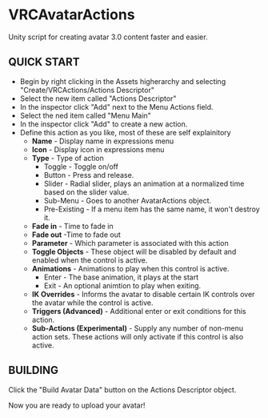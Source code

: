 # VRCAvatarActions
Unity script for creating avatar 3.0 content faster and easier.

## QUICK START

- Begin by right clicking in the Assets higherarchy and selecting "Create/VRCActions/Actions Descriptor"
- Select the new item called "Actions Descriptor"
- In the inspector click "Add" next to the Menu Actions field.
- Select the ned item called "Menu Main"
- In the inspector click "Add" to create a new action.
- Define this action as you like, most of these are self explainitory
    - **Name** - Display name in expressions menu
    - **Icon** - Display icon in expressions menu
    - **Type** - Type of action
      - Toggle - Toggle on/off
      - Button - Press and release.
      - Slider - Radial slider, plays an animation at a normalized time based on the slider value.
      - Sub-Menu - Goes to another AvatarActions object.
      - Pre-Existing - If a menu item has the same name, it won't destroy it.
    - **Fade in** - Time to fade in
    - **Fade out** -Time to fade out
    - **Parameter** - Which parameter is associated with this action
    - **Toggle Objects** - These object will be disabled by default and enabled when the control is active.
    - **Animations** - Animations to play when this control is active.
      - Enter - The base animation, it plays at the start
      - Exit - An optional animtion to play when exiting.
    - **IK Overrides** - Informs the avatar to disable certain IK controls over the avatar while the control is active.
    - **Triggers (Advanced)** - Additional enter or exit conditions for this action.
    - **Sub-Actions (Experimental)** - Supply any number of non-menu action sets.  These actions will only activate if this control is also active.
		
## BUILDING

Click the "Build Avatar Data" button on the Actions Descriptor object.

Now you are ready to upload your avatar!
